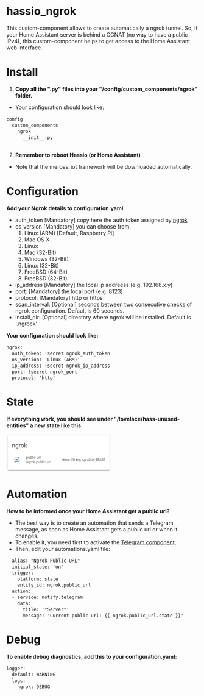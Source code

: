 # hassio_ngrok
This custom-component allows to create automatically a ngrok tunnel. So, if your Home Assistant server is behind a CGNAT (no way to have a public IPv4), this custom-component helps to get access to the Home Assistant web interface.

Install
============

1. **Copy all the ".py" files into your "/config/custom_components/ngrok" folder.**
- Your configuration should look like:
```
config
  custom_components
    ngrok
      __init__.py
      
```
2. **Remember to reboot Hassio (or Home Assistant)**
- Note that the meross_iot framework will be downloaded automatically.

Configuration
============

**Add your Ngrok details to configuration.yaml**
- auth_token [Mandatory] copy here the auth token assigned by [ngrok](https://ngrok.com/) 
- os_version [Mandatory] you can choose from:
  1. Linux (ARM) [Default, Raspberry Pi]
  2. Mac OS X
  3. Linux
  4. Mac (32-Bit)
  5. Windows (32-Bit)   
  6. Linux (32-Bit)
  7. FreeBSD (64-Bit)
  8. FreeBSD (32-Bit)  
- ip_address [Mandatory] the local ip addreess (e.g. 192.168.x.y)
- port: [Mandatory] the local port (e.g. 8123)
- protocol: [Mandatory] http or https
- scan_interval: [Optional] seconds between two consecutive checks of ngrok configuration. Default is 60 seconds.
- install_dir: [Optional] directory where ngrok will be installed. Default is '.ngrock'
 
**Your configuration should look like:**
```
ngrok:
  auth_token: !secret ngrok_auth_token
  os_version: 'Linux (ARM)'
  ip_address: !secret ngrok_ip_address
  port: !secret ngrok_port
  protocol: 'http'
```

State
============

**If everything work, you should see under "/lovelace/hass-unused-entities" a new state like this:**

![ngrok.public_url](res/ngrok.public_url.png)

Automation
============

**How to be informed once your Home Assistant get a public url?**
- The best way is to create an automation that sends a Telegram message, as soon as Home Assistant gets a public url 
or when it changes. 
- To enable it, you need first to activate the [Telegram component](https://www.home-assistant.io/components/telegram/);
- Then, edit your automations.yaml file:
```
- alias: "Ngrok Public URL"
  initial_state: 'on'
  trigger:
    platform: state
    entity_id: ngrok.public_url
  action:
  - service: notify.telegram
    data:
      title: '*Server*'
      message: 'Current public url: {{ ngrok.public_url.state }}'
```

Debug
============

**To enable debug diagnostics, add this to your configuration.yaml:**
```
logger:
  default: WARNING
  logs:
    ngrok: DEBUG
```